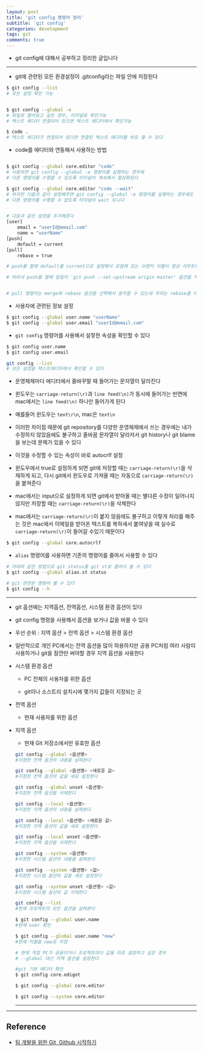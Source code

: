 ```yaml
---
layout: post
title: 'git config 명령어 정리'
subtitle: 'git config'
categories: development
tags: git
comments: true
---
```


- git config에 대해서 공부하고 정리한 글입니다

---

- git에 관련된 모든 환경설정이 .gitconfig라는 파일 안에 저장된다

```bash
$ git config --list
# 모든 설정 확인 가능


$ git config --global -e
# 파일로 열어보고 싶은 경우, 터미널로 확인가능
# 텍스트 에디터 연결되어 있으면 텍스트 에디터에서 확인가능

$ code .
# 텍스트 에디터가 연결되어 있다면 연결된 텍스트 에디터를 바로 열 수 있다
```

- code를 에디터와 연동해서 사용하는 방법

```bash

$ git config --global core.editor "code"
# 사용하면 git config --global -e 명령어를 실행하는 경우에
# 다른 명령어를 수행할 수 있도록 터미널이 계속해서 활성화된다

$ git config --global core.editor "code --wait"
# 하지만 다음과 같이 설정해주면 git config --global -e 명령어를 실행하는 경우에도
# 다른 명령어를 수행할 수 없도록 터미널이 wait 도니다


# 다음과 같은 설정을 추가해준다
[user]
	email = "userId@email.com"
	name = "userName"
[push]
	default = current
[pull]
	rebase = true

# push를 할때 default를 current으로 설정해서 로컬에 있는 브랜치 이름이 항상 리무트와 동일하다고 간주한다

# 따라서 push를 할때 일일이 'git push --set-upstream origin master' 옵션을 작성하지 않아도 된다


# pull 명령어는 merge와 rebase 옵션을 선택해서 동작할 수 있는데 우리는 rebase를 이용한다
```

- 사용자에 관련된 정보 설정

```bash
$ git config --global user.name "userName"
$ git config --global user.email "userId@email.com"
```

- `git config` 명령어를 사용해서 설젛한 속성을 확인할 수 있다

```bash
$ git config user.name
$ git config user.email

git config --list
# 모든 설정을 텍스트에디터에서 확인할 수 있다

```

- 운영체제마다 에디터에서 줄바꾸말 때 들어가는 문자열이 달라진다

- 윈도우는 `carriage-return(\r)`과 `line feed(\n)`가 동시에 들어가는 반면에 mac에서는 `line feed(\n)` 하나만 들어가게 된다

- 예를들어 윈도우는 `text\r\n`, mac은 `text\n`

- 이러한 차이점 때문에 git repository를 다양한 운영체제에서 쓰는 경우에는 내가 수정하지 않았음에도 불구하고 줄바꿈 문자열이 달라저서 git history나 git blame을 보는데 문제가 있을 수 있다

- 이것을 수정할 수 있는 속성이 바로 autocrlf 설정

- 윈도우에서 true로 설정하게 되면 git에 저장할 때는 `carriage-return(\r)`을 삭제하게 되고, 다시 git에서 윈도우로 가져올 때는 자동으로 `carriage-return(\r)`을 붙쳐준다

- mac에서는 input으로 설정하게 되면 git에서 받아올 때는 별다른 수정이 일어나지 않지만 저장할 때는 `carriage-return(\r)`을 삭제한다

- mac에서는 `carriage-return(\r)`이 붙지 않음에도 불구하고 이렇게 처리를 해주는 것은 mac에서 이메일을
  받아온 텍스트를 복하새서 붙여넣을 때 실수로 `carriage-return(\r)`이 들어갈 수있기 때문이다

```bash
$ git config --global core.autocrlf
```

- `alias` 명령어를 사용하면 기존의 명령어를 줄여서 사용할 수 있다

```bash
# 아래와 같은 방법으로 git status를 git st로 줄여서 쓸 수 있다
$ git config --global alias.st status

# git 관련된 명령어 볼 수 있다
$ git config --h
```

---

- git 옵션에는 지역옵션, 전역옵션, 시스템 환경 옵션이 있다

- git config 명령을 사용해서 옵션을 보거나 값을 바꿀 수 있다

- 우선 순위 : 지역 옵션 > 전역 옵션 > 시스템 환경 옵션

- 일반적으로 개인 PC에서는 전역 옵션을 많이 하용하지만 공용 PC처럼 여러 사람이 사용하거나 git을 잠깐만 써야할 경우 지역 옵션을 사용한다

- 시스템 환경 옵션

  - PC 전체의 사용자를 위한 옵션

  - git이나 소스트리 설치시에 몇가지 값들이 지정되는 곳

- 전역 옵션

  - 현재 사용자를 위한 옵션

* 지역 옵션

  - 현재 Git 저장소에서만 유효한 옵션

  ```bash
  git config --global <옵션명>
  #지정한 전역 옵션의 내용을 살펴본다

  git config --global <옵션명> <새로운 값>
  #지정한 전역 옵션의 값을 새로 설정한다

  git config --global unset <옵션명>
  #지정한 전역 옵션을 삭제한다

  git config --local <옵션명>
  #지정한 지역 옵션의 내용을 살펴본다

  git config --local <옵션명> <새로운 값>
  #지정한 지역 옵션의 값을 새로 설정한다

  git config --local unset <옵션명>
  #지정한 지역 옵션을 삭제한다

  git config --system <옵션명>
  #지정한 시스템 옵션의 내용을 살펴본다

  git config --system <옵션명> <값>
  #지정한 시스템 옵션의 값을 새로 설정한다

  git config --system unset <옵션명> <값>
  #지정한 시스템 옵션의 값 삭제한다

  git config --list
  #현재 프로젝트의 모든 옵션을 살펴본다

  $ git config --global user.name
  #현재 user 확인

  $ git config --global user.name "new"
  #현재 이름을 new로 지정

  # 현재 작업 PC가 공용이거나 프로젝트마다 값을 따로 설정하고 싶은 경우
  # --global 대신 지역 옵션을 설정한다

  #git 기본 에디터 확인
  $ git config core.edigot

  $ git config --global core.editor

  $ git config --system core.editor
  ```

  ---

---

## Reference

- [팀 개발을 위한 Git, Github 시작하기](http://www.yes24.com/Product/Goods/85382769)
